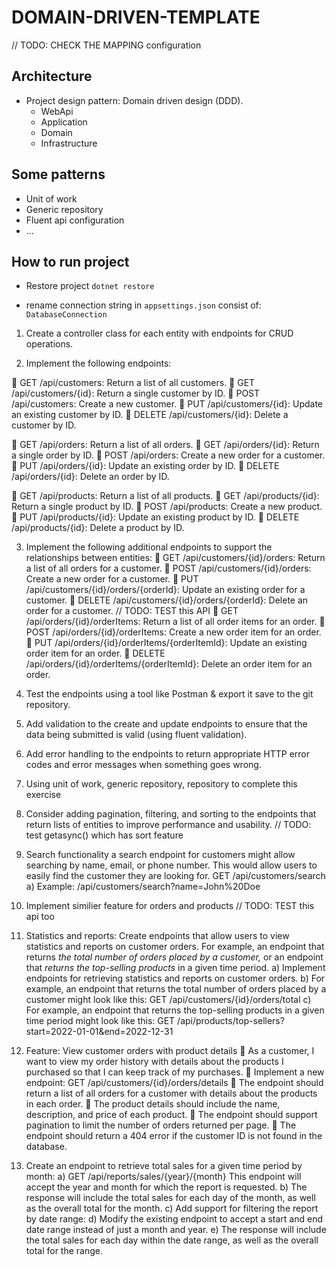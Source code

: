 # DOMAIN-DRIVEN-TEMPLATE

// TODO: CHECK THE MAPPING configuration

## Architecture

- Project design pattern: Domain driven design (DDD).
  - WebApi
  - Application
  - Domain
  - Infrastructure

## Some patterns

- Unit of work
- Generic repository
- Fluent api configuration
- ...

## How to run project

- Restore project `dotnet restore`

- rename connection string in `appsettings.json` consist of: `DatabaseConnection`

1. Create a controller class for each entity with endpoints for CRUD operations.

2. Implement the following endpoints:
  
   GET /api/customers: Return a list of all customers.
   GET /api/customers/{id}: Return a single customer by ID.
   POST /api/customers: Create a new customer.
   PUT /api/customers/{id}: Update an existing customer by ID.
   DELETE /api/customers/{id}: Delete a customer by ID.

   GET /api/orders: Return a list of all orders.
   GET /api/orders/{id}: Return a single order by ID.
   POST /api/orders: Create a new order for a customer.
   PUT /api/orders/{id}: Update an existing order by ID.
   DELETE /api/orders/{id}: Delete an order by ID.

   GET /api/products: Return a list of all products.
   GET /api/products/{id}: Return a single product by ID.
   POST /api/products: Create a new product.
   PUT /api/products/{id}: Update an existing product by ID.
   DELETE /api/products/{id}: Delete a product by ID.

3. Implement the following additional endpoints to support the relationships between entities:
   GET /api/customers/{id}/orders: Return a list of all orders for a customer.
   POST /api/customers/{id}/orders: Create a new order for a customer.
   PUT /api/customers/{id}/orders/{orderId}: Update an existing order for a customer.
   DELETE /api/customers/{id}/orders/{orderId}: Delete an order for a customer.
// TODO: TEST this API
   GET /api/orders/{id}/orderItems: Return a list of all order items for an order.
   POST /api/orders/{id}/orderItems: Create a new order item for an order.
   PUT /api/orders/{id}/orderItems/{orderItemId}: Update an existing order item for an order.
   DELETE /api/orders/{id}/orderItems/{orderItemId}: Delete an order item for an order.
  
4. Test the endpoints using a tool like Postman & export it save to the git repository.

5. Add validation to the create and update endpoints to ensure that the data being submitted is valid (using fluent validation).

6. Add error handling to the endpoints to return appropriate HTTP error codes and error messages when something goes wrong.

7. Using unit of work, generic repository, repository to complete this exercise

8. Consider adding pagination, filtering, and sorting to the endpoints that return lists of entities to improve performance and usability.
// TODO: test getasync() which has sort feature

9. Search functionality a search endpoint for customers might allow searching by name, email, or phone number. This would allow users to easily find the customer they are looking for. GET /api/customers/search
a) Example: /api/customers/search?name=John%20Doe

10. Implement similier feature for orders and products
// TODO: TEST this api too

11. Statistics and reports: Create endpoints that allow users to view statistics and reports on customer orders. For example, an endpoint that returns _the total number of orders placed by a customer,_ or an endpoint that _returns the top-selling products_ in a given time period.
a) Implement endpoints for retrieving statistics and reports on customer orders.
b) For example, an endpoint that returns the total number of orders placed by a customer might look like this: GET /api/customers/{id}/orders/total
c) For example, an endpoint that returns the top-selling products in a given time period might look like this: GET /api/products/top-sellers?start=2022-01-01&end=2022-12-31

12. Feature: View customer orders with product details
   As a customer, I want to view my order history with details about the products I purchased so that I can keep track of my purchases.
   Implement a new endpoint: GET /api/customers/{id}/orders/details
   The endpoint should return a list of all orders for a customer with details about the products in each order.
   The product details should include the name, description, and price of each product.
   The endpoint should support pagination to limit the number of orders returned per page.
   The endpoint should return a 404 error if the customer ID is not found in the database.

13. Create an endpoint to retrieve total sales for a given time period by month:
a) GET /api/reports/sales/{year}/{month} This endpoint will accept the year and month for which the report is requested.
b) The response will include the total sales for each day of the month, as well as the overall total for the month.
c) Add support for filtering the report by date range:
d) Modify the existing endpoint to accept a start and end date range instead of just a month and year.
e) The response will include the total sales for each day within the date range, as well as the overall total for the range.
